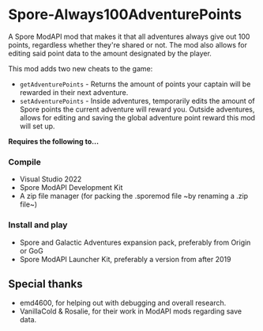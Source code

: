 # Spore-Always100AdventurePoints
 A Spore ModAPI mod that makes it that all adventures always give out 100 points, regardless whether they're shared or not. The mod also allows for editing said point data to the amount designated by the player.

 This mod adds two new cheats to the game:
 * `getAdventurePoints` - Returns the amount of points your captain will be rewarded in their next adventure.
 * `setAdventurePoints` - Inside adventures, temporarily edits the amount of Spore points the current adventure will reward you. Outside adventures, allows for editing and saving the global adventure point reward this mod will set up.

**Requires the following to...**
### Compile
* Visual Studio 2022
* Spore ModAPI Development Kit
* A zip file manager (for packing the .sporemod file ~by renaming a .zip file~)

### Install and play
* Spore and Galactic Adventures expansion pack, preferably from Origin or GoG
* Spore ModAPI Launcher Kit, preferably a version from after 2019

## Special thanks
* emd4600, for helping out with debugging and overall research.
* VanillaCold & Rosalie, for their work in ModAPI mods regarding save data.